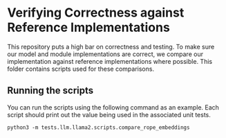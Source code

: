 # Verifying Correctness against Reference Implementations

This repository puts a high bar on correctness and testing. To make sure our model and
module implementations are correct, we compare our implementation against reference implementations
where possible. This folder contains scripts used for these comparisons.


## Running the scripts

You can run the scripts using the following command as an example.
Each script should print out the value being used in the associated unit tests.

```
python3 -m tests.llm.llama2.scripts.compare_rope_embeddings
```
